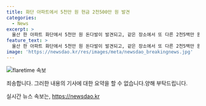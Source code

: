 ```yaml
---
title: 화단 아파트에서 5천만 원 현금 2천500만 원 발견
categories:
  - News
excerpt: >
  울산 한 아파트 화단에서 5천만 원 돈다발이 발견되고, 같은 장소에서 또 다른 2천5백만 원의 현금이 발견됐다. 경찰은 현금 주인을 찾기 위해 CC TV를 분석하고, 돈다발에 적힌 은행을 통해 인출자를 확인 중이다. 발견 지점과의 거리 등을 고려하여 범죄 관련성을 조사할 방침이다.
feature_text: >
  울산 한 아파트 화단에서 5천만 원 돈다발이 발견되고, 같은 장소에서 또 다른 2천5백만 원의 현금이 발견됐다. 경찰은 현금 주인을 찾기 위해 CC TV를 분석하고, 돈다발에 적힌 은행을 통해 인출자를 확인 중이다. 발견 지점과의 거리 등을 고려하여 범죄 관련성을 조사할 방침이다.
image: 'https://newsdao.kr/res/images/meta/newsdao_breakingnews.jpg'
---
```


<p><img src="https://newsdao.kr/res/images/meta/newsdao_breakingnews.jpg" alt="flaretime 속보" /></p>

<p>죄송합니다. 그러한 내용의 기사에 대한 요약을 할 수 없습니다.양해 부탁드립니다.</p>
실시간 뉴스 속보는, <a href="https://newsdao.kr" rel="dofollow">https://newsdao.kr</a>


